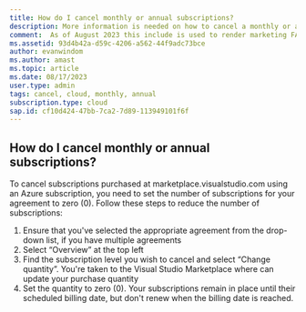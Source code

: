 ```yaml
---
title: How do I cancel monthly or annual subscriptions?
description: More information is needed on how to cancel a monthly or annual subscription
comment:  As of August 2023 this include is used to render marketing FAQ content for VS Subscriptions in the following portals - VSCom, Manage, and My portals. It was not used for learn.microsoft.com content at that time.  SMEs are Evan Windom and Larissa Crawford of Red Door Collaborative and Sharvari Dighe.
ms.assetid: 93d4b42a-d59c-4206-a562-44f9adc73bce  
author: evanwindom 
ms.author: amast 
ms.topic: article
ms.date: 08/17/2023
user.type: admin 
tags: cancel, cloud, monthly, annual 
subscription.type: cloud
sap.id: cf10d424-47bb-7ca2-7d89-113949101f6f
---
```


## How do I cancel monthly or annual subscriptions?

To cancel subscriptions purchased at marketplace.visualstudio.com using an Azure subscription, you need to set the number of subscriptions for your agreement to zero (0). Follow these steps to reduce the number of subscriptions: 

1. Ensure that you've selected the appropriate agreement from the drop-down list, if you have multiple agreements
2. Select “Overview” at the top left
3. Find the subscription level you wish to cancel and select “Change quantity”. You're taken to the Visual Studio Marketplace where can update your purchase quantity
4. Set the quantity to zero (0). Your subscriptions remain in place until their scheduled billing date, but don't renew when the billing date is reached.
